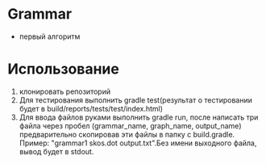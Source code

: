 # Grammar
- первый алгоритм
# Использование
  1. клонировать репозиторий
  2. Для тестирования выполнить gradle test(результат о тестировании будет в build/reports/tests/test/index.html)
  3. Для ввода файлов руками выполнить gradle run, после написать три файла через пробел (grammar_name, graph_name, output_name) предварительно скопировав эти файлы  в папку с build.gradle. Пример: "grammar1 skos.dot output.txt".Без имени выходного файла, вывод будет в stdout.
